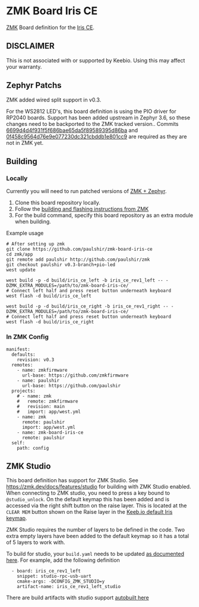 # ZMK Board Iris CE

[ZMK](https://zmk.dev) Board definition for the [Iris CE](https://keeb.io/products/iris-ce-keyboard).

## DISCLAIMER
This is not associated with or supported by Keebio. Using this may affect your warranty.

## Zephyr Patchs
ZMK added wired split support in v0.3.

For the WS2812 LED's, this board definition is using the PIO driver for RP2040 boards. Support has been added upstream in Zephyr 3.6, so these changes need to be backported to the ZMK tracked version..
Commits [6699d4d4f931f5f686bae65da5f89589395d86ba](https://github.com/zephyrproject-rtos/zephyr/commit/6699d4d4f931f5f686bae65da5f89589395d86ba) and [0f458c9564d76e9e077230dc321cbddb1e801cc9](https://github.com/zephyrproject-rtos/zephyr/commit/0f458c9564d76e9e077230dc321cbddb1e801cc9) are required
as they are not in ZMK yet.

## Building
### Locally
Currently you will need to run patched versions of [ZMK + Zephyr](https://github.com/paulshir/zmk/tree/v0.3-branch+pio-led).

1. Clone this board repository locally.
2. Follow the [building and flashing instructions from ZMK](https://zmk.dev/docs/development/build-flash)
3. For the build command, specify this board repository as an extra module when building.

Example usage
```
# After setting up zmk
git clone https://github.com/paulshir/zmk-board-iris-ce
cd zmk/app
git remote add paulshir http://github.com/paulshir/zmk
git checkout paulshir v0.3-branch+pio-led
west update

west build -p -d build/iris_ce_left -b iris_ce_rev1_left -- -DZMK_EXTRA_MODULES=/path/to/zmk-board-iris-ce/
# Connect left half and press reset button underneath keyboard
west flash -d build/iris_ce_left

west build -p -d build/iris_ce_right -b iris_ce_rev1_right -- -DZMK_EXTRA_MODULES=/path/to/zmk-board-iris-ce/
# Connect left half and press reset button underneath keyboard
west flash -d build/iris_ce_right
```

### In ZMK Config
```
manifest:
  defaults:
    revision: v0.3
  remotes:
    - name: zmkfirmware
      url-base: https://github.com/zmkfirmware
    - name: paulshir
      url-base: https://github.com/paulshir
  projects:
    # - name: zmk
    #   remote: zmkfirmware
    #   revision: main
    #   import: app/west.yml
    - name: zmk
      remote: paulshir
      import: app/west.yml
    - name: zmk-board-iris-ce
      remote: paulshir
  self:
    path: config
```

## ZMK Studio
This board definition has support for ZMK Studio. See https://zmk.dev/docs/features/studio for building with ZMK Studio enabled.
When connecting to ZMK studio, you need to press a key bound to `@studio_unlock`. On the default keymap this has been added and is 
accessed via the right shift button on the raise layer. This is located at the `CLEAR MEM` button shown on the Raise layer in 
the [Keeb.io default Iris keymap](https://docs.keeb.io/assets/files/Iris%20Default%20Keymap-6d56a01516f12c3cc9727515d32d49a2.pdf).

ZMK Studio requires the number of layers to be defined in the code. Two extra empty layers have been added to the default keymap 
so it has a total of 5 layers to work with.

To build for studio, your `build.yaml` needs to be updated [as documented here](https://zmk.dev/docs/features/studio). For
example, add the following definition

```
  - board: iris_ce_rev1_left
    snippet: studio-rpc-usb-uart
    cmake-args: -DCONFIG_ZMK_STUDIO=y
    artifact-name: iris_ce_rev1_left_studio
```

There are build artifacts with studio support [autobuilt here](https://github.com/paulshir/zmk-board-iris-ce/actions/workflows/build.yml?query=is%3Acompleted+branch%3Amain)

